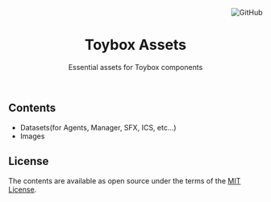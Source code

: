 <p align="right">
<img alt="GitHub" src="https://img.shields.io/github/license/project-toybox/toybox-assets">
</p>

<p align="center">
    <img src="https://raw.githubusercontent.com/project-toybox/toybox-assets/main/images/toybox-icon.png" width="100px" height="100px">
    <h1 align="center">Toybox Assets</h1>
    <p align="center">Essential assets for Toybox components</p>
    <br>
</p>

## Contents
 * Datasets(for Agents, Manager, SFX, ICS, etc...)
 * Images

## License
The contents are available as open source under the terms of the [MIT License](http://opensource.org/licenses/MIT).
